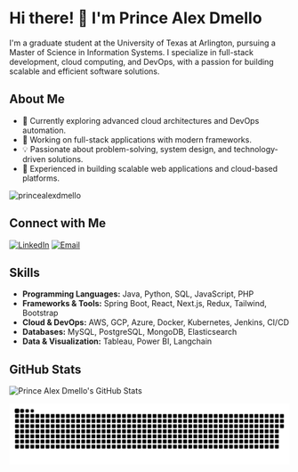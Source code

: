 # Hi there! 👋 I'm Prince Alex Dmello

I'm a graduate student at the University of Texas at Arlington, pursuing a Master of Science in Information Systems. I specialize in full-stack development, cloud computing, and DevOps, with a passion for building scalable and efficient software solutions.

## About Me

- 🌱 Currently exploring advanced cloud architectures and DevOps automation.
- 🔭 Working on full-stack applications with modern frameworks.
- 💡 Passionate about problem-solving, system design, and technology-driven solutions.
- 🚀 Experienced in building scalable web applications and cloud-based platforms.

<p align="left"> <img src="https://komarev.com/ghpvc/?username=princealexdmello" alt="princealexdmello" /> </p>

## Connect with Me

[![LinkedIn](https://img.shields.io/badge/LinkedIn-blue?style=for-the-badge&logo=linkedin)](https://www.linkedin.com/in/princedmello) 
[![Email](https://img.shields.io/badge/Email-red?style=for-the-badge&logo=gmail)](mailto:princedmello13@gmail.com)

## Skills

- **Programming Languages:** Java, Python, SQL, JavaScript, PHP  
- **Frameworks & Tools:** Spring Boot, React, Next.js, Redux, Tailwind, Bootstrap  
- **Cloud & DevOps:** AWS, GCP, Azure, Docker, Kubernetes, Jenkins, CI/CD  
- **Databases:** MySQL, PostgreSQL, MongoDB, Elasticsearch  
- **Data & Visualization:** Tableau, Power BI, Langchain  

## GitHub Stats

![Prince Alex Dmello's GitHub Stats](https://github-readme-stats.vercel.app/api?username=princedmello&show_icons=true&theme=radical)


![Snake animation](https://github.com/Pepyn0/Pepyn0/raw/output/github-contribution-grid-snake-dark.svg)
